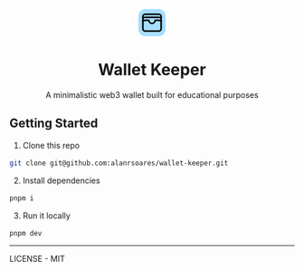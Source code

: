 <center>

![logo](public/favicon.png)

# Wallet Keeper

A minimalistic web3 wallet built for educational purposes

</center>

## Getting Started

1. Clone this repo

```bash
git clone git@github.com:alanrsoares/wallet-keeper.git
```

2. Install dependencies

```bash
pnpm i
```

3. Run it locally

```bash
pnpm dev
```

---

LICENSE - MIT
